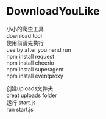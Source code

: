 # DownloadYouLike
小小的爬虫工具<br>
download tool<br>
使用前请先执行<br>
use by after you nend run<br>
npm install request<br>
npm install cheerio<br>
npm install superagent<br>
npm install eventproxy<br>


创建uploads文件夹<br>
creat uploads folder<br>
运行 start.js<br>
run start.js <br>



